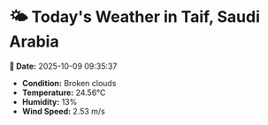 # 🌤️ Today's Weather in Taif, Saudi Arabia

**📅 Date:** 2025-10-09 09:35:37

- **Condition:** Broken clouds
- **Temperature:** 24.56°C
- **Humidity:** 13%
- **Wind Speed:** 2.53 m/s
